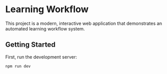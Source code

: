 # Learning Workflow

This project is a modern, interactive web application that demonstrates an automated learning workflow system.

## Getting Started

First, run the development server:

```bash
npm run dev